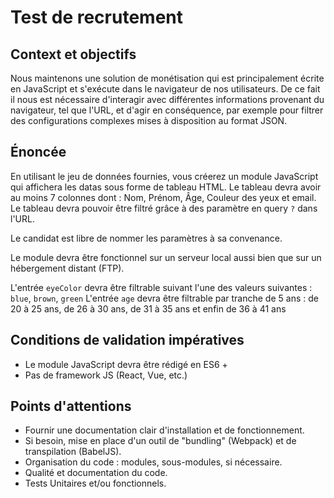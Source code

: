 # Test de recrutement

## Context et objectifs

Nous maintenons une solution de monétisation qui est principalement écrite en JavaScript et s'exécute dans le navigateur de nos utilisateurs.
De ce fait il nous est nécessaire d'interagir avec différentes informations provenant du navigateur, tel que l'URL, et d'agir en conséquence, 
par exemple pour filtrer des configurations complexes mises à disposition au format JSON.

## Énoncée 

En utilisant le jeu de données fournies, vous créerez un module JavaScript qui affichera les datas sous forme de tableau HTML.
Le tableau devra avoir au moins 7 colonnes dont : Nom, Prénom, Âge, Couleur des yeux et email.
Le tableau devra pouvoir être filtré grâce à des paramètre en query `?` dans l'URL.

Le candidat est libre de nommer les paramètres à sa convenance.

Le module devra être fonctionnel sur un serveur local aussi bien que sur un hébergement distant (FTP).

L'entrée `eyeColor` devra être filtrable suivant l'une des valeurs suivantes : `blue`, `brown`, `green`
L'entrée `age` devra être filtrable par tranche de 5 ans : de 20 à 25 ans, de 26 à 30 ans, de 31 à 35 ans et enfin de 36 à 41 ans

## Conditions de validation impératives 

* Le module JavaScript devra être rédigé en ES6 +
* Pas de framework JS (React, Vue, etc.)

## Points d'attentions

* Fournir une documentation clair d'installation et de fonctionnement.
* Si besoin, mise en place d'un outil de "bundling" (Webpack) et de transpilation (BabelJS).
* Organisation du code : modules, sous-modules, si nécessaire.
* Qualité et documentation du code.
* Tests Unitaires et/ou fonctionnels.
